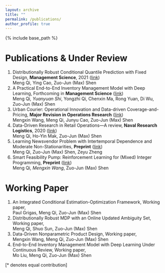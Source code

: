 ```yaml
---
layout: archive
title: ""
permalink: /publications/
author_profile: true
---
```

{% include base_path %} 

# Publications & Under Review
1. Distributionally Robust Conditional Quantile Prediction with Fixed Design, **Management Science**, 2021 ([link](https://pubsonline.informs.org/doi/abs/10.1287/mnsc.2020.3903))     
Meng Qi, Ying Cao, Zuo-Jun (Max) Shen
1. A Practical End-to-End Inventory Management Model with Deep Learning, Forthcoming in **Management Science** ([link](https://papers.ssrn.com/sol3/papers.cfm?abstract_id=3737780))    
Meng Qi<sup>*</sup>, Yuanyuan Shi<sup>*</sup>, Yongzhi Qi, Chenxin Ma, Rong Yuan, Di Wu, Zuo-Jun (Max) Shen
1. Urban Courier: Operational Innovation and Data-driven Coverage-and-Pricing, **Major Revision in Operations Research** ([link](https://papers.ssrn.com/sol3/papers.cfm?abstract_id=3678317))     
Mengxin Wang, Meng Qi, Junyu Cao, Zuo-Jun (Max) Shen
1. Data-Driven Research in Retail Operations—A review, **Naval Research Logistics**, 2020 ([link](https://onlinelibrary.wiley.com/doi/full/10.1002/nav.21949))   
Meng Qi, Ho-Yin Mak, Zuo-Jun (Max) Shen
1. Learning Newsvendor Problem with Intertemporal Dependence and Moderate Non-Stationarities, **Preprint** ([link](https://papers.ssrn.com/sol3/papers.cfm?abstract_id=3648615))     
Meng Qi, Zuo-Jun (Max) Shen, Zeyu Zheng
1. Smart Feasibility Pump: Reinforcement Learning for (Mixed) Integer Programming, **Preprint** ([link](https://arxiv.org/abs/2102.09663))       
Meng Qi<sup>*</sup>, Mengxin Wang<sup>*</sup>, Zuo-Jun (Max) Shen


# Working Paper
1. An Integrated Conditional Estimation-Optimization Framework, Working paper,       
Paul Grigas, Meng Qi, Zuo-Jun (Max) Shen
1. Distributionally Robust MDP with an Online Updated Ambiguity Set, Working paper,     
Meng Qi, Shuo Sun, Zuo-Jun (Max) Shen
1. Data-Driven Nonparametric Product Design, Working paper,     
Mengxin Wang, Meng Qi, Zuo-Jun (Max) Shen
1. End-to-End Inventory Management Model with Deep Learning Under Continuous Review, Working paper,           
Mo Liu, Meng Qi, Zuo-Jun (Max) Shen

[\* denotes equal contribution]

<!-- {% if author.googlescholar %}
  You can also find my articles on <u><a href="{{author.googlescholar}}">my Google Scholar profile</a>.</u>
{% endif %}

{% include base_path %}

{% for post in site.publications reversed %}
  {% include archive-single.html %}
{% endfor %}
 -->
